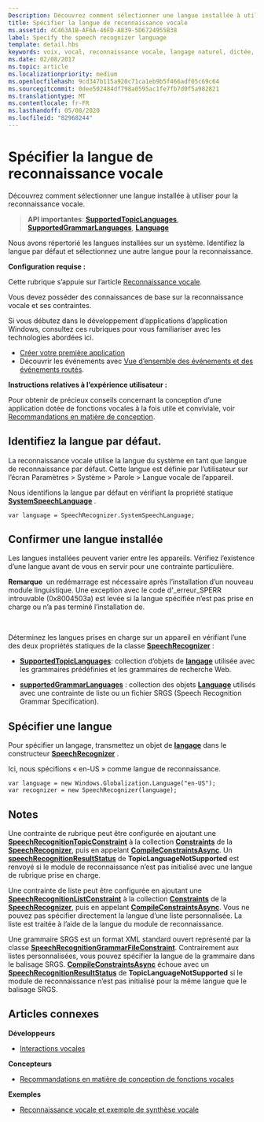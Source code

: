 ```yaml
---
Description: Découvrez comment sélectionner une langue installée à utiliser pour la reconnaissance vocale.
title: Spécifier la langue de reconnaissance vocale
ms.assetid: 4C463A1B-AF6A-46FD-A839-5D6724955B38
label: Specify the speech recognizer language
template: detail.hbs
keywords: voix, vocal, reconnaissance vocale, langage naturel, dictée, saisie, interaction utilisateur
ms.date: 02/08/2017
ms.topic: article
ms.localizationpriority: medium
ms.openlocfilehash: 9cd347b115a920c71ca1eb9b5f466adf05c69c64
ms.sourcegitcommit: 0dee502484df798a0595ac1fe7fb7d0f5a982821
ms.translationtype: MT
ms.contentlocale: fr-FR
ms.lasthandoff: 05/08/2020
ms.locfileid: "82968244"
---
```

# <a name="specify-the-speech-recognizer-language"></a>Spécifier la langue de reconnaissance vocale


Découvrez comment sélectionner une langue installée à utiliser pour la reconnaissance vocale.

> **API importantes**: [**SupportedTopicLanguages**](https://docs.microsoft.com/uwp/api/windows.media.speechrecognition.speechrecognizer.supportedtopiclanguages), [**SupportedGrammarLanguages**](https://docs.microsoft.com/uwp/api/windows.media.speechrecognition.speechrecognizer.supportedgrammarlanguages), [**Language**](https://docs.microsoft.com/uwp/api/Windows.Globalization.Language)


Nous avons répertorié les langues installées sur un système. Identifiez la langue par défaut et sélectionnez une autre langue pour la reconnaissance.

**Configuration requise :**

Cette rubrique s’appuie sur l’article [Reconnaissance vocale](speech-recognition.md).

Vous devez posséder des connaissances de base sur la reconnaissance vocale et ses contraintes.

Si vous débutez dans le développement d’applications d’application Windows, consultez ces rubriques pour vous familiariser avec les technologies abordées ici.

-   [Créer votre première application](https://docs.microsoft.com/windows/uwp/get-started/your-first-app)
-   Découvrir les événements avec [Vue d’ensemble des événements et des événements routés](https://docs.microsoft.com/windows/uwp/xaml-platform/events-and-routed-events-overview).

**Instructions relatives à l’expérience utilisateur :**

Pour obtenir de précieux conseils concernant la conception d’une application dotée de fonctions vocales à la fois utile et conviviale, voir [Recommandations en matière de conception](https://docs.microsoft.com/windows/uwp/input-and-devices/speech-interactions).

## <a name="identify-the-default-language"></a>Identifiez la langue par défaut.


La reconnaissance vocale utilise la langue du système en tant que langue de reconnaissance par défaut. Cette langue est définie par l’utilisateur sur l’écran Paramètres &gt; Système &gt; Parole &gt; Langue vocale de l’appareil.

Nous identifions la langue par défaut en vérifiant la propriété statique [**SystemSpeechLanguage**](https://docs.microsoft.com/uwp/api/windows.media.speechrecognition.speechrecognizer.systemspeechlanguage) .

```CSharp
var language = SpeechRecognizer.SystemSpeechLanguage; 
```

## <a name="confirm-an-installed-language"></a>Confirmer une langue installée


Les langues installées peuvent varier entre les appareils. Vérifiez l’existence d’une langue avant de vous en servir pour une contrainte particulière.

**Remarque**  un redémarrage est nécessaire après l’installation d’un nouveau module linguistique. Une exception avec le code d'\_erreur\_SPERR introuvable (0x8004503a) est levée si la langue spécifiée n’est pas prise en charge ou n’a pas terminé l’installation de.

 

Déterminez les langues prises en charge sur un appareil en vérifiant l’une des deux propriétés statiques de la classe [**SpeechRecognizer**](https://docs.microsoft.com/uwp/api/Windows.Media.SpeechRecognition.SpeechRecognizer) :

-   [**SupportedTopicLanguages**](https://docs.microsoft.com/uwp/api/windows.media.speechrecognition.speechrecognizer.supportedtopiclanguages): collection d’objets de [**langage**](https://docs.microsoft.com/uwp/api/Windows.Globalization.Language) utilisée avec les grammaires prédéfinies et les grammaires de recherche Web.

-   [**supportedGrammarLanguages**](https://docs.microsoft.com/uwp/api/windows.media.speechrecognition.speechrecognizer.supportedgrammarlanguages) : collection des objets [**Language**](https://docs.microsoft.com/uwp/api/Windows.Globalization.Language) utilisés avec une contrainte de liste ou un fichier SRGS (Speech Recognition Grammar Specification).

## <a name="specify-a-language"></a>Spécifier une langue


Pour spécifier un langage, transmettez un objet de [**langage**](https://docs.microsoft.com/uwp/api/Windows.Globalization.Language) dans le constructeur [**SpeechRecognizer**](https://docs.microsoft.com/uwp/api/Windows.Media.SpeechRecognition.SpeechRecognizer) .

Ici, nous spécifions « en-US » comme langue de reconnaissance.


```CSharp
var language = new Windows.Globalization.Language("en-US"); 
var recognizer = new SpeechRecognizer(language); 
```

## <a name="remarks"></a>Notes 


Une contrainte de rubrique peut être configurée en ajoutant une [**SpeechRecognitionTopicConstraint**](https://docs.microsoft.com/uwp/api/Windows.Media.SpeechRecognition.SpeechRecognitionTopicConstraint) à la collection [**Constraints**](https://docs.microsoft.com/uwp/api/windows.media.speechrecognition.speechrecognizer.constraints) de la [**SpeechRecognizer**](https://docs.microsoft.com/uwp/api/Windows.Media.SpeechRecognition.SpeechRecognizer), puis en appelant [**CompileConstraintsAsync**](https://docs.microsoft.com/uwp/api/windows.media.speechrecognition.speechrecognizer.compileconstraintsasync). Un [**speechRecognitionResultStatus**](https://docs.microsoft.com/uwp/api/Windows.Media.SpeechRecognition.SpeechRecognitionResultStatus) de **TopicLanguageNotSupported** est renvoyé si le module de reconnaissance n’est pas initialisé avec une langue de rubrique prise en charge.

Une contrainte de liste peut être configurée en ajoutant une [**SpeechRecognitionListConstraint**](https://docs.microsoft.com/uwp/api/Windows.Media.SpeechRecognition.SpeechRecognitionListConstraint) à la collection [**Constraints**](https://docs.microsoft.com/uwp/api/windows.media.speechrecognition.speechrecognizer.constraints) de la [**SpeechRecognizer**](https://docs.microsoft.com/uwp/api/Windows.Media.SpeechRecognition.SpeechRecognizer), puis en appelant [**CompileConstraintsAsync**](https://docs.microsoft.com/uwp/api/windows.media.speechrecognition.speechrecognizer.compileconstraintsasync). Vous ne pouvez pas spécifier directement la langue d’une liste personnalisée. La liste est traitée à l’aide de la langue du module de reconnaissance.

Une grammaire SRGS est un format XML standard ouvert représenté par la classe [**SpeechRecognitionGrammarFileConstraint**](https://docs.microsoft.com/uwp/api/Windows.Media.SpeechRecognition.SpeechRecognitionGrammarFileConstraint). Contrairement aux listes personnalisées, vous pouvez spécifier la langue de la grammaire dans le balisage SRGS. [**CompileConstraintsAsync**](https://docs.microsoft.com/uwp/api/windows.media.speechrecognition.speechrecognizer.compileconstraintsasync) échoue avec un [**SpeechRecognitionResultStatus**](https://docs.microsoft.com/uwp/api/Windows.Media.SpeechRecognition.SpeechRecognitionResultStatus) de **TopicLanguageNotSupported** si le module de reconnaissance n’est pas initialisé pour la même langue que le balisage SRGS.

## <a name="related-articles"></a>Articles connexes

**Développeurs**

* [Interactions vocales](speech-interactions.md)

**Concepteurs**

* [Recommandations en matière de conception de fonctions vocales](https://docs.microsoft.com/windows/uwp/input-and-devices/speech-interactions)

**Exemples**

* [Reconnaissance vocale et exemple de synthèse vocale](https://github.com/Microsoft/Windows-universal-samples/tree/master/Samples/SpeechRecognitionAndSynthesis)
 

 




